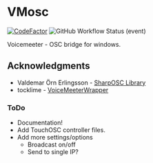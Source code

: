 # VMosc

[![CodeFactor](https://www.codefactor.io/repository/github/techlemur/vmosc/badge)](https://www.codefactor.io/repository/github/techlemur/vmosc)
![GitHub Workflow Status (event)](https://img.shields.io/github/workflow/status/techlemur/vmosc/Build%20Test?event=push)

Voicemeeter - OSC bridge for windows.

## Acknowledgments

* Valdemar Örn Erlingsson - [SharpOSC Library](https://github.com/ValdemarOrn/SharpOSC)
* tocklime - [VoiceMeeterWrapper](https://github.com/tocklime/VoiceMeeterWrapper)

### ToDo

* Documentation!
* Add TouchOSC controller files.
* Add more settings/options
  * Broadcast on/off
  * Send to single IP?

